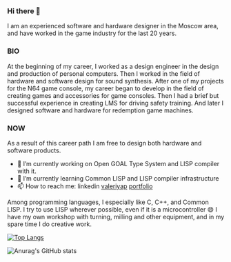 ### Hi there 👋

I am an experienced software and hardware designer in the Moscow area, and have worked in the game industry for the last 20 years.

### BIO

At the beginning of my career, I worked as a design engineer in the design and production of personal computers. Then I worked in the field of hardware and software design for sound synthesis. After one of my projects for the N64 game console, my career began to develop in the field of creating games and accessories for game consoles. Then I had a brief but successful experience in creating LMS for driving safety training. And later I designed software and hardware for redemption game machines.

### NOW

As a result of this career path I am free to design both hardware and software products. 

- 🔭 I’m currently working on Open GOAL Type System and LISP compiler with it.
- 🌱 I’m currently learning Common LISP and LISP compiler infrastructure
- 📫 How to reach me: linkedin [valeriyap](https://www.linkedin.com/in/valeriyap/) [portfolio](https://hww.github.io) 

Among programming languages, I especially like C, C++, and Common LISP. I try to use LISP wherever possible, even if it is a microcontroller :smile: I have my own workshop with turning, milling and other equipment, and in my spare time I do creative work.


[![Top Langs](https://github-readme-stats.vercel.app/api/top-langs/?username=hww&langs_count=8&&hide=html,vba,tex&layout=compact)](https://github.com/hww/github-readme-stats)            
            
  
![Anurag's GitHub stats](https://github-readme-stats.vercel.app/api?username=hww&show_icons=true)                
                
